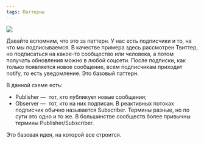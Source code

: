 ```yaml
---
tags: Паттерны
---   
```

![](https://habrastorage.org/r/w1560/getpro/habr/upload_files/4f9/adc/57c/4f9adc57c37eb095eeea3ad525fcee2f.png)

Давайте вспомним, что это за паттерн. У нас есть подписчики и то, на что мы подписываемся. В качестве примера здесь рассмотрен Твиттер, но подписаться на какое-то сообщество или человека, а потом получать обновления можно в любой соцсети. После подписки, как только появляется новое сообщение, всем подписчикам приходит notify, то есть уведомление. Это базовый паттерн.

В данной схеме есть:

- Publisher —  тот, кто публикует новые сообщения;
- Observer —  тот, кто на них подписан. В реактивных потоках подписчик обычно называется Subscriber. Термины разные, но по сути это одно и то же. В большинстве сообществ более привычны термины Publisher/Subscriber.

Это базовая идея, на которой все строится.
